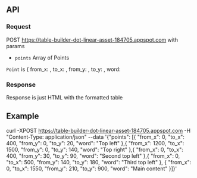 ## API

### Request
POST https://table-builder-dot-linear-asset-184705.appspot.com
with params
- `points` <Array> Array of Points

`Point` is <Object> { from_x: <Number>, to_x: <Number>, from_y: <Number>, to_y: <Number>, word: <String>

### Response
Response is just HTML with the formatted table

## Example
curl -XPOST https://table-builder-dot-linear-asset-184705.appspot.com -H "Content-Type: application/json" --data '{"points": [{ "from_x": 0, "to_x": 400, "from_y": 0, "to_y": 20, "word": "Top left" },{ "from_x": 1200, "to_x": 1500, "from_y": 0, "to_y": 140, "word": "Top right" },{ "from_x": 0, "to_x": 400, "from_y": 30, "to_y": 90, "word": "Second top left" },{ "from_x": 0, "to_x": 500, "from_y": 140, "to_y": 180, "word": "Third top left" }, { "from_x": 0, "to_x": 1550, "from_y": 210, "to_y": 900, "word": "Main content" }]}'